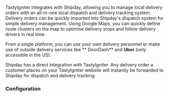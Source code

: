 TastyIgniter integrates with Shipday, allowing you to manage local delivery orders with an all-in-one local dispatch and
delivery tracking system. Delivery orders can be quickly imported into Shipday's dispatch system for simple delivery
management. Using Google Maps, you can quickly define route clusters on the map to optimise delivery stops and follow
delivery drivers in real time.

From a single platform, you can use your own delivery personnel or make use of outside delivery services like **
DoorDash** and **Uber** (only accessible in the US).

Shipday has a direct integration with TastyIgniter. Any delivery order a customer places on your TastyIgniter website
will instantly be forwarded to Shipday for dispatch and delivery tracking.

### Configuration
